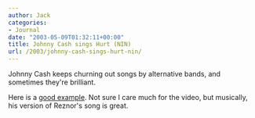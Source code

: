 ```yaml
---
author: Jack
categories:
- Journal
date: "2003-05-09T01:32:11+00:00"
title: Johnny Cash sings Hurt (NIN)
url: /2003/johnny-cash-sings-hurt-nin/
---
```


Johnny Cash keeps churning out songs by alternative bands, and sometimes they're brilliant.
  

  
Here is a [good example][1]. Not sure I care much for the video, but musically, his version of Reznor's song is great.

 [1]: http://www.markromanek.com/video/14_lg.html